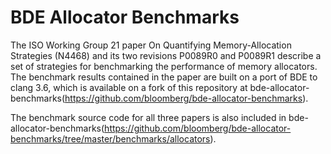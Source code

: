 BDE Allocator Benchmarks
========================

The ISO Working Group 21 paper On Quantifying Memory-Allocation Strategies
(N4468) and its two revisions P0089R0 and P0089R1 describe a set of strategies
for benchmarking the performance of memory allocators.  The benchmark results
contained in the paper are built on a port of BDE to clang 3.6, which is
available on a fork of this repository at
bde-allocator-benchmarks(https://github.com/bloomberg/bde-allocator-benchmarks).

The benchmark source code for all three papers is also included in
bde-allocator-benchmarks(https://github.com/bloomberg/bde-allocator-benchmarks/tree/master/benchmarks/allocators).

